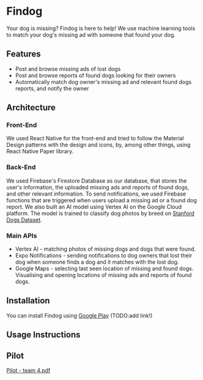 # Findog

Your dog is missing? Findog is here to help! We use machine learning tools to match your dog's missing ad with someone that found your dog.
 
## Features

* Post and browse missing ads of lost dogs
* Post and browse reports of found dogs looking for their owners 
* Automatically match dog owner's missing ad and relevant found dogs reports, and notify the owner

## Architecture

### Front-End

We used React Native for the front-end and tried to follow the Material Design patterns with the design and icons, by, among other things, using React Native Paper library. 

### Back-End

We used Firebase's Firestore Database as our database, that stores the user's information, the uploaded missing ads and reports of found dogs, and other relevant information.
To send notifications, we used Firebase functions that are triggered when users upload a missing ad or a found dog report.
We also built an AI model using Vertex AI on the Google Cloud platform. The model is trained to classify dog photos by breed on [Stanford Dogs Dataset](http://vision.stanford.edu/aditya86/ImageNetDogs/).

### Main APIs

* Vertex AI - matching photos of missing dogs and dogs that were found.
* Expo Notifications - sending notifications to dog owners that lost their dog when someone finds a dog and it matches with the lost dog.
* Google Maps - selecting last seen location of missing and found dogs. Visualising and opening locations of missing ads and reports of found dogs.  

## Installation

You can install Findog using [Google Play](https://play.google.com/store/games) (TODO:add link!)

## Usage Instructions

## Pilot

[Pilot - team 4.pdf](https://github.com/idan10000/google-workshop/files/9365259/Pilot.-.team.4.pdf)

